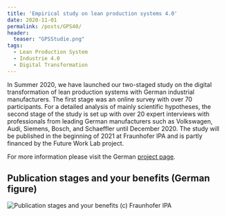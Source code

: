 ```yaml
---
title: 'Empirical study on lean production systems 4.0'
date: 2020-11-01
permalink: /posts/GPS40/
header:
  teaser: "GPSStudie.png"
tags:
  - Lean Production System
  - Industrie 4.0
  - Digital Transformation
---
```


In Summer 2020, we have launched our two-staged study on the digital transformation of lean production systems with German industrial manufacturers. The first stage was an online survey with over 70 participants. For a detailed analysis of mainly scientific hypotheses, the second stage of the study is set up with over 20 expert interviews with professionals from leading German manufacturers such as Volkswagen, Audi, Siemens, Bosch, and Schaeffler until December 2020. The study will be published in the beginning of 2021 at Fraunhofer IPA and is partly financed by the Future Work Lab project.

For more information please visit the German [project page](https://futureworklab.de/de/Framework/StudieGPS.html).


Publication stages and your benefits (German figure)
------
![Publication stages and your benefits](https://smsiscum.github.io/images/GPSStudie.png)
(c) Fraunhofer IPA
